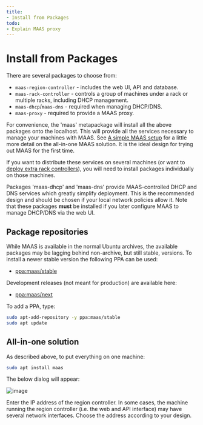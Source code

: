 ```yaml
---
title:
- Install from Packages
todo:
- Explain MAAS proxy
---
```


# Install from Packages

There are several packages to choose from:

- `maas-region-controller` - includes the web UI, API and database.
- `maas-rack-controller` - controls a group of machines under a rack or
   multiple racks, including DHCP management.
- `maas-dhcp`/`maas-dns` - required when managing DHCP/DNS.
- `maas-proxy` - required to provide a MAAS proxy.

For convenience, the 'maas' metapackage will install all the above packages
onto the localhost. This will provide all the services necessary to manage
your machines with MAAS. See
[A simple MAAS setup](index.md#a-simple-maas-setup) for a little
more detail on the all-in-one MAAS solution. It is the ideal design for trying
out MAAS for the first time.

If you want to distribute these services on several machines (or want to
[deploy extra rack controllers](installconfig-rack.md#add-a-rack-controller)),
you will need to install packages individually on those machines.

Packages 'maas-dhcp' and 'maas-dns' provide MAAS-controlled DHCP and DNS
services which greatly simplify deployment. This is the recommended design and
should be chosen if your local network policies allow it. Note that these
packages **must** be installed if you later configure MAAS to manage DHCP/DNS
via the web UI.


## Package repositories

While MAAS is available in the normal Ubuntu archives, the available packages
may be lagging behind non-archive, but still stable, versions. To install a newer
stable version the following PPA can be used:

- [ppa:maas/stable](https://launchpad.net/~maas/+archive/ubuntu/stable)

Development releases (not meant for production) are available here:

- [ppa:maas/next](https://launchpad.net/~maas/+archive/ubuntu/next)

To add a PPA, type:

```bash
sudo apt-add-repository -y ppa:maas/stable
sudo apt update
```

## All-in-one solution

As described above, to put everything on one machine:

```bash
sudo apt install maas
```

The below dialog will appear:

![image](../../media/install_cluster-config.png)

Enter the IP address of the region controller. In some cases, the machine
running the region controller (i.e. the web and API interface) may have several
network interfaces. Choose the address according to your design.